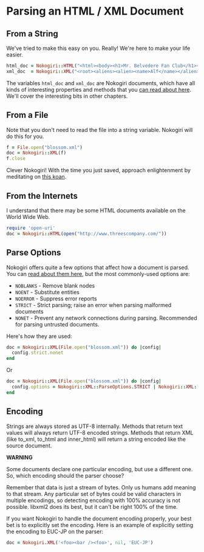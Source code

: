 # Parsing an HTML / XML Document

## From a String

We've tried to make this easy on you. Really! We're here to make your life easier.

```ruby
html_doc = Nokogiri::HTML("<html><body><h1>Mr. Belvedere Fan Club</h1></body></html>")
xml_doc  = Nokogiri::XML("<root><aliens><alien><name>Alf</name></alien></aliens></root>")
```

The variables `html_doc` and `xml_doc` are Nokogiri documents, which
have all kinds of interesting properties and methods that you [can
read about here][read-document]. We'll cover the interesting bits in other
chapters.

  [read-document]: http://nokogiri.org/Nokogiri/XML/Document.html

## From a File

Note that you don't need to read the file into a string variable. Nokogiri will do this for you.

```ruby
f = File.open("blossom.xml")
doc = Nokogiri::XML(f)
f.close
```

Clever Nokogiri! With the time you just saved, approach enlightenment by meditating on [this koan][].

  [this koan]: http://twitter.com/rjw1/status/2741916767

## From the Internets

I understand that there may be some HTML documents available on the
World Wide Web.

```ruby
require 'open-uri'
doc = Nokogiri::HTML(open("http://www.threescompany.com/"))
```

## Parse Options

Nokogiri offers quite a few options that affect how a document is
parsed. You can [read about them here][read-parse-options], but the
most commonly-used options are:

  [read-parse-options]: http://nokogiri.org/Nokogiri/XML/ParseOptions.html

* `NOBLANKS` - Remove blank nodes
* `NOENT` - Substitute entities
* `NOERROR` - Suppress error reports
* `STRICT` - Strict parsing; raise an error when parsing malformed documents
* `NONET` - Prevent any network connections during parsing. Recommended for parsing untrusted documents.

Here's how they are used:

```ruby
doc = Nokogiri::XML(File.open("blossom.xml")) do |config|
  config.strict.nonet
end
```

Or

```ruby
doc = Nokogiri::XML(File.open("blossom.xml")) do |config|
  config.options = Nokogiri::XML::ParseOptions.STRICT | Nokogiri::XML::ParseOptions.NONET
end
```

## Encoding

Strings are always stored as UTF-8 internally.  Methods that return
text values will always return UTF-8 encoded strings.  Methods that
return XML (like to_xml, to_html and inner_html) will return a string
encoded like the source document.

**WARNING**

Some documents declare one particular encoding, but use a different
one. So, which encoding should the parser choose?

Remember that data is just a stream of bytes. Only us humans add
meaning to that stream. Any particular set of bytes could be valid
characters in multiple encodings, so detecting encoding with 100%
accuracy is not possible. libxml2 does its best, but it can't be right
100% of the time.

If you want Nokogiri to handle the document encoding properly, your
best bet is to explicitly set the encoding.  Here is an example of
explicitly setting the encoding to EUC-JP on the parser:

```ruby
doc = Nokogiri.XML('<foo><bar /><foo>', nil, 'EUC-JP')
```

